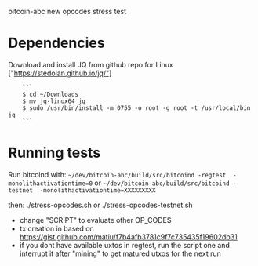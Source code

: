 
bitcoin-abc new opcodes stress test

Dependencies
=====================
Download and install JQ from github repo for Linux ["https://stedolan.github.io/jq/"]

        ```
        $ cd ~/Downloads 
        $ mv jq-linux64 jq 
        $ sudo /usr/bin/install -m 0755 -o root -g root -t /usr/local/bin jq 
        ```

Running tests
=================
Run bitcoind with:
`~/dev/bitcoin-abc/build/src/bitcoind -regtest  -monolithactivationtime=0`
or
`~/dev/bitcoin-abc/build/src/bitcoind -testnet  -monolithactivationtime=XXXXXXXXX`

then:
./stress-opcodes.sh
or
./stress-opcodes-testnet.sh

 * change "SCRIPT" to evaluate other OP_CODES
 * tx creation in based on https://gist.github.com/matiu/f7b4afb3781c9f7c735435f19602db31
 * if you dont have available uxtos in regtest, run the script one and interrupt it after "mining" to get matured utxos for the next run



